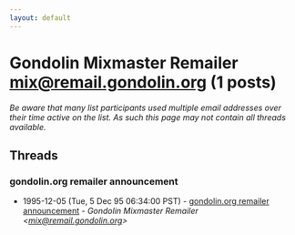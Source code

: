 ```yaml
---
layout: default
---
```


# Gondolin Mixmaster Remailer <mix@remail.gondolin.org> (1 posts)

_Be aware that many list participants used multiple email addresses over their time active on the list. As such this page may not contain all threads available._

## Threads

### gondolin.org remailer announcement
+ 1995-12-05 (Tue, 5 Dec 95 06:34:00 PST) - [gondolin.org remailer announcement](/archive/1995/12/0b7a11af808b8f71ad204d8be6fecdeaa5656ac40ea1d15802f0bde19eef972d) - _Gondolin Mixmaster Remailer \<mix@remail.gondolin.org\>_

